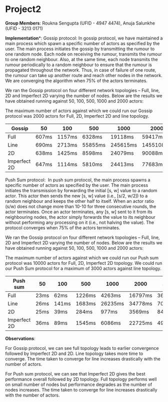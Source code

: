 # Project2

**Group Members**:
Roukna Sengupta (UFID - 4947 4474), Anuja Salunkhe (UFID - 3213 0171)

**Implementation***: Gossip protocol:
In gossip protocol, we have maintained a main process which spawn a specific number of actors as specified by the user. The main process initiates the gossip by transmitting the rumour to one random node. Each node on receiving the rumour, transmits the rumour to one random neighbour. Also, at the same time, each node transmits the rumour periodically to a random neighbour to ensure that the rumour is propagated throughout the network. Thus, in case of failure of one route, the rumour can take up another route and reach other nodes in the network. We are converging the algorithm when 75% of the actors terminates.

We ran the Gossip protocol on four different network topologies – Full, line, 2D and Imperfect 2D varying the number of nodes. Below are the results we have obtained running against 50, 100, 500, 1000 and 2000 actors:

The maximum number of actors against which we could run our Gossip protocol was 2000 actors for Full, 2D, Imperfect 2D and line topology.

| ﻿  Gossip    | 50    | 100    | 500     | 1000     | 2000      |
|--------------|-------|--------|---------|----------|-----------|
| Full         | 607ms | 1157ms | 6328ms  | 19118ms  | 59417ms   |
| Line         | 690ms | 2713ms | 55855ms | 245615ms | 1455108ms |
| 2D           | 638ms | 1425ms | 8598ms  | 24079ms  | 90088ms   |
| Imperfect 2D | 647ms | 1114ms | 5810ms  | 24413ms  | 77683ms   |

Push Sum protocol: 
In push sum protocol, the main process spawns a specific number of actors as specified by the user. The main process initiates the transmission by forwarding the initial [s, w] value to a random actor. This actor then sends the new [s, w] value (i.e., [s/2, w/2]) to a random neighbour and keeps the other half to itself. When an actor ratio (s/w) does not change more than 10-10 for three consecutive rounds, the actor terminates. Once an actor terminates, any [s, w] sent to it from its neighbouring nodes, the actor simply forwards the value to its neighbour without performing any processing on it (i.e., not halving the value). The protocol converges when 75% of the actors terminates. 

We ran the Gossip protocol on four different network topologies – Full, line, 2D and Imperfect 2D varying the number of nodes. Below are the results we have obtained running against 50, 100, 500, 1000 and 2000 actors:

The maximum number of actors against which we could run our Push sum protocol was 10000 actors for Full, 2D, Imperfect 2D topology. We could run our Push Sum protocol for a maximum of 3000 actors against line topology.

| ﻿Push sum    | 50   | 100   | 500    | 1000    | 2000    | 3000    | 4000    | 5000     | 10000    |
|--------------|------|-------|--------|---------|---------|---------|---------|----------|----------|
| Full         | 23ms | 62ms  | 1226ms | 4263ms  | 16797ms | 36625ms | 68917ms | 104587ms | 434729ms |
| Line         | 26ms | 141ms | 1683ms | 26235ms | 34778ms | 70500ms |         |          |          |
| 2D           | 25ms | 39ms  | 284ms  | 977ms   | 3569ms  | 8485ms  | 14397ms | 21526ms  | 85023ms  |
| Imperfect 2D | 36ms | 89ms  | 1545ms | 6086ms  | 22725ms | 49049ms | 88962ms | 138120ms | 624642ms |
**Observations**:

For Gossip protocol, we can see full topology leads to earlier convergence followed by Imperfect 2D and 2D. Line topology takes more time to converge. The time taken to converge for line increases drastically with the number of actors.

For Push sum protocol, we can see that Imperfect 2D gives the best performance overall followed by 2D topology. Full topology performs well on small number of nodes but performance degrades as the number of nodes increases. The time taken to converge for line increases drastically with the number of actors.



